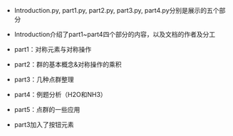 - Introduction.py, part1.py, part2.py, part3.py, part4.py分别是展示的五个部分

- Introduction介绍了part1~part4四个部分的内容，以及文档的作者及分工

- part1：对称元素与对称操作

- part2：群的基本概念&对称操作的乘积

- part3：几种点群整理

- part4：例题分析（H2O和NH3）

- part5：点群的一些应用

- part3加入了按钮元素
